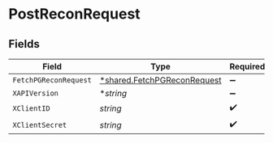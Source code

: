 # PostReconRequest


## Fields

| Field                                                                     | Type                                                                      | Required                                                                  | Description                                                               |
| ------------------------------------------------------------------------- | ------------------------------------------------------------------------- | ------------------------------------------------------------------------- | ------------------------------------------------------------------------- |
| `FetchPGReconRequest`                                                     | [*shared.FetchPGReconRequest](../../models/shared/fetchpgreconrequest.md) | :heavy_minus_sign:                                                        | N/A                                                                       |
| `XAPIVersion`                                                             | **string*                                                                 | :heavy_minus_sign:                                                        | N/A                                                                       |
| `XClientID`                                                               | *string*                                                                  | :heavy_check_mark:                                                        | N/A                                                                       |
| `XClientSecret`                                                           | *string*                                                                  | :heavy_check_mark:                                                        | N/A                                                                       |